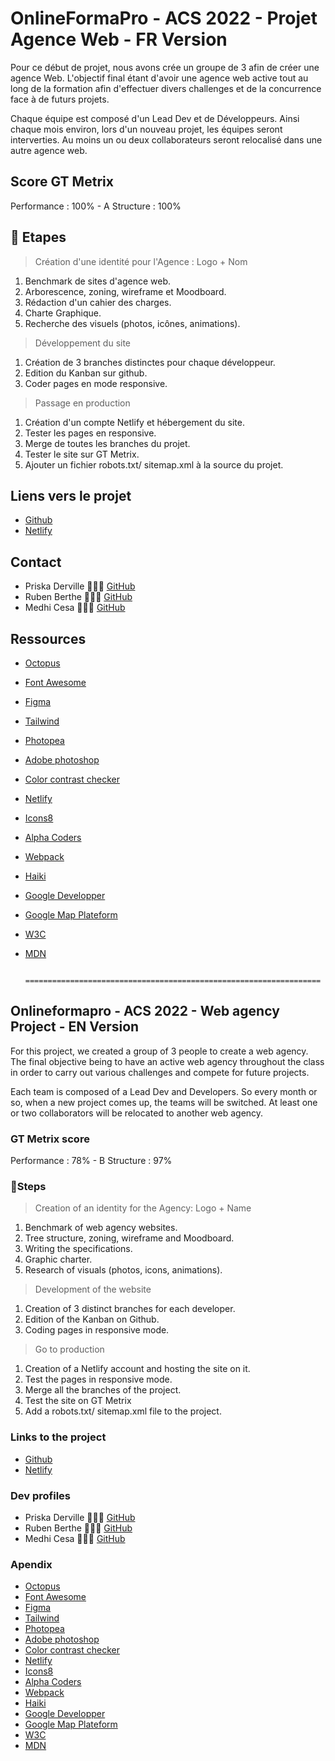 # OnlineFormaPro - ACS 2022 - Projet Agence Web - FR Version

Pour ce début de projet, nous avons crée un groupe de 3 afin de créer une agence Web. L'objectif final étant d'avoir une agence web active tout au long de la formation afin d'effectuer divers challenges et de la concurrence face à de futurs projets.

Chaque équipe est composé d'un Lead Dev et de Développeurs. Ainsi chaque mois environ, lors d'un nouveau projet, les équipes seront interverties. Au moins un ou deux collaborateurs seront relocalisé dans une autre agence web.

## Score GT Metrix

Performance : 100% - A
Structure : 100%

## 📝 Etapes

> Création d'une identité pour l'Agence : Logo + Nom

1. Benchmark de sites d'agence web.
2. Arborescence, zoning, wireframe et Moodboard.
3. Rédaction d'un cahier des charges.
4. Charte Graphique.
5. Recherche des visuels (photos, icônes, animations).

> Développement du site

1. Création de 3 branches distinctes pour chaque développeur.
2. Edition du Kanban sur github.
3. Coder pages en mode responsive.

> Passage en production

1. Création d'un compte Netlify et hébergement du site.
2. Tester les pages en responsive.
3. Merge de toutes les branches du projet.
4. Tester le site sur GT Metrix.
5. Ajouter un fichier robots.txt/ sitemap.xml à la source du projet.

## Liens vers le projet

- [Github](https://github.com/mrp-171/agenceweb171)
- [Netlify](https://metadev-acs.netlify.app/)

## Contact

- Priska Derville 👩🏾‍💻  [GitHub](https://github.com/PriskaSama)
- Ruben Berthe    👨🏽‍💻  [GitHub](https://github.com/Rube3n)
- Medhi Cesa      👨🏻‍💻  [GitHub](https://github.com/JSTKode)

## Ressources

- [Octopus](https://octopus.do/)
- [Font Awesome](https://fontawesome.com/)
- [Figma](https://www.figma.com/)
- [Tailwind](https://tailwindcss.com/)
- [Photopea](https://www.photopea.com/)
- [Adobe photoshop](https://www.adobe.com/fr/products/photoshop/landpb.html?gclid=CjwKCAjwx7GYBhB7EiwA0d8oe-hjdZeFhreO9CwDTbjcN-oc4YgMe5LtJ9VcswM678LAVxK1KGHXxhoC2WUQAvD_BwE&mv=search&mv=search&sdid=GVTYXZY8&ef_id=CjwKCAjwx7GYBhB7EiwA0d8oe-hjdZeFhreO9CwDTbjcN-oc4YgMe5LtJ9VcswM678LAVxK1KGHXxhoC2WUQAvD_BwE:G:s&s_kwcid=AL!3085!3!592020161475!e!!g!!adobe%20photoshop!16832736920!134990730466)
- [Color contrast checker](https://coolors.co/contrast-checker/112a46-acc8e5)
- [Netlify](https://www.netlify.com/)
- [Icons8](https://icons8.com/illustrations)
- [Alpha Coders](https://alphacoders.com/)
- [Webpack](https://webpack.js.org/)
- [Haiki](https://app.haikei.app/)
- [Google Developper](https://developers.google.com/)
- [Google Map Plateform](https://mapsplatform.google.com/intl/fr/)
- [W3C](https://www.w3.org/)
- [MDN](https://developer.mozilla.org/fr/)

                               ==================================================================

## Onlineformapro - ACS 2022 - Web agency Project - EN Version

For this project, we created a group of 3 people to create a web agency. The final objective being to have an active web agency throughout the class in order to carry out various challenges and compete for future projects.

Each team is composed of a Lead Dev and Developers. So every month or so, when a new project comes up, the teams will be switched. At least one or two collaborators will be relocated to another web agency.

### GT Metrix score

Performance : 78% - B
Structure : 97%

### 📝Steps

> Creation of an identity for the Agency: Logo + Name

1. Benchmark of web agency websites.
2. Tree structure, zoning, wireframe and Moodboard.
3. Writing the specifications.
4. Graphic charter.
5. Research of visuals (photos, icons, animations).

> Development of the website

1. Creation of 3 distinct branches for each developer.
2. Edition of the Kanban on Github.
3. Coding pages in responsive mode.

> Go to production

1. Creation of a Netlify account and hosting the site on it.
2. Test the pages in responsive mode.
3. Merge all the branches of the project.
4. Test the site on GT Metrix
5. Add a robots.txt/ sitemap.xml file to the project.

### Links to the project

- [Github](https://github.com/mrp-171/agenceweb171)
- [Netlify](https://metadev-acs.netlify.app/)

### Dev profiles

- Priska Derville 👩🏾‍💻  [GitHub](https://github.com/PriskaSama)
- Ruben Berthe    👨🏽‍💻  [GitHub](https://github.com/Rube3n)
- Medhi Cesa      👨🏻‍💻  [GitHub](https://github.com/JSTKode)

### Apendix

- [Octopus](https://octopus.do/)
- [Font Awesome](https://fontawesome.com/)
- [Figma](https://www.figma.com/)
- [Tailwind](https://tailwindcss.com/)
- [Photopea](https://www.photopea.com/)
- [Adobe photoshop](https://www.adobe.com/fr/products/photoshop/landpb.html?gclid=CjwKCAjwx7GYBhB7EiwA0d8oe-hjdZeFhreO9CwDTbjcN-oc4YgMe5LtJ9VcswM678LAVxK1KGHXxhoC2WUQAvD_BwE&mv=search&mv=search&sdid=GVTYXZY8&ef_id=CjwKCAjwx7GYBhB7EiwA0d8oe-hjdZeFhreO9CwDTbjcN-oc4YgMe5LtJ9VcswM678LAVxK1KGHXxhoC2WUQAvD_BwE:G:s&s_kwcid=AL!3085!3!592020161475!e!!g!!adobe%20photoshop!16832736920!134990730466)
- [Color contrast checker](https://coolors.co/contrast-checker/112a46-acc8e5)
- [Netlify](https://www.netlify.com/)
- [Icons8](https://icons8.com/illustrations)
- [Alpha Coders](https://alphacoders.com/)
- [Webpack](https://webpack.js.org/)
- [Haiki](https://app.haikei.app/)
- [Google Developper](https://developers.google.com/)
- [Google Map Plateform](https://mapsplatform.google.com/intl/fr/)
- [W3C](https://www.w3.org/)
- [MDN](https://developer.mozilla.org/fr/)
